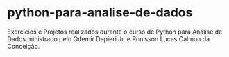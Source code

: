 # python-para-analise-de-dados
Exercícios e Projetos realizados durante o curso de Python para Análise de Dados ministrado pelo Odemir Depieri Jr. e Ronisson Lucas Calmon da Conceição.
